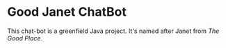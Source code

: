 # Good Janet ChatBot

This chat-bot is a greenfield Java project. It's named after Janet from _The Good Place_.